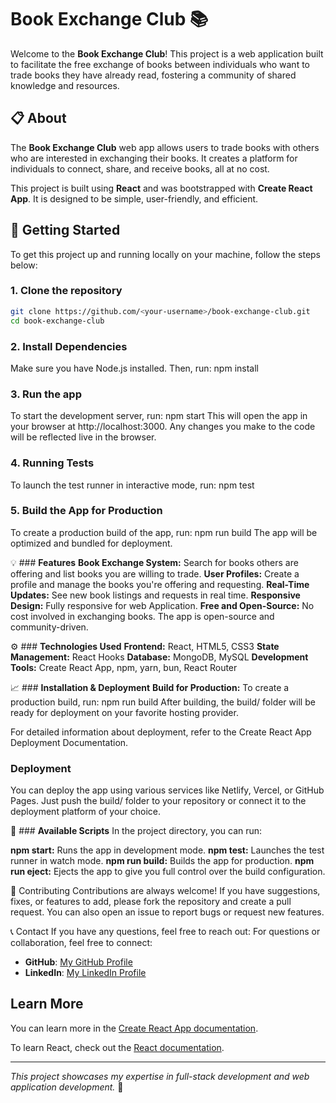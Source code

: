 # Book Exchange Club 📚

Welcome to the **Book Exchange Club**! This project is a web application built to facilitate the free exchange of books between individuals who want to trade books they have already read, fostering a community of shared knowledge and resources.

## 📋 About

The **Book Exchange Club** web app allows users to trade books with others who are interested in exchanging their books. It creates a platform for individuals to connect, share, and receive books, all at no cost.

This project is built using **React** and was bootstrapped with **Create React App**. It is designed to be simple, user-friendly, and efficient.

## 🚀 Getting Started

To get this project up and running locally on your machine, follow the steps below:

### 1. Clone the repository
```sh
git clone https://github.com/<your-username>/book-exchange-club.git
cd book-exchange-club
```
### 2. Install Dependencies
Make sure you have Node.js installed. Then, run:
npm install

### 3. Run the app
To start the development server, run:
npm start
This will open the app in your browser at http://localhost:3000. Any changes you make to the code will be reflected live in the browser.

### 4. Running Tests
To launch the test runner in interactive mode, run:
npm test

### 5. Build the App for Production
To create a production build of the app, run:
npm run build
The app will be optimized and bundled for deployment.

💡 ### **Features**
**Book Exchange System:** Search for books others are offering and list books you are willing to trade.
**User Profiles:** Create a profile and manage the books you're offering and requesting.
**Real-Time Updates:** See new book listings and requests in real time.
**Responsive Design:** Fully responsive for web Application.
**Free and Open-Source:** No cost involved in exchanging books. The app is open-source and community-driven.

⚙️ ### **Technologies Used**
**Frontend:** React, HTML5, CSS3
**State Management:** React Hooks
**Database:** MongoDB, MySQL
**Development Tools:** Create React App, npm, yarn, bun, React Router

📈 ### **Installation & Deployment**
**Build for Production:**
To create a production build, run:
npm run build
After building, the build/ folder will be ready for deployment on your favorite hosting provider.

For detailed information about deployment, refer to the Create React App Deployment Documentation.

### Deployment
You can deploy the app using various services like Netlify, Vercel, or GitHub Pages. Just push the build/ folder to your repository or connect it to the deployment platform of your choice.

🔧 ### **Available Scripts**
In the project directory, you can run:

**npm start:** Runs the app in development mode.
**npm test:** Launches the test runner in watch mode.
**npm run build:** Builds the app for production.
**npm run eject:** Ejects the app to give you full control over the build configuration.

🌱 Contributing
Contributions are always welcome! If you have suggestions, fixes, or features to add, please fork the repository and create a pull request. You can also open an issue to report bugs or request new features.

📞 Contact
If you have any questions, feel free to reach out:
For questions or collaboration, feel free to connect:
- **GitHub**: [My GitHub Profile](https://github.com/HareenaChowdary)
- **LinkedIn**: [My LinkedIn Profile](https://www.linkedin.com/in/hareena-chowdary-polavaram/)

   
## Learn More
You can learn more in the [Create React App documentation](https://create-react-app.dev/docs/getting-started/).

To learn React, check out the [React documentation](https://react.dev/).


---
_This project showcases my expertise in full-stack development and web application development._ 🚀


